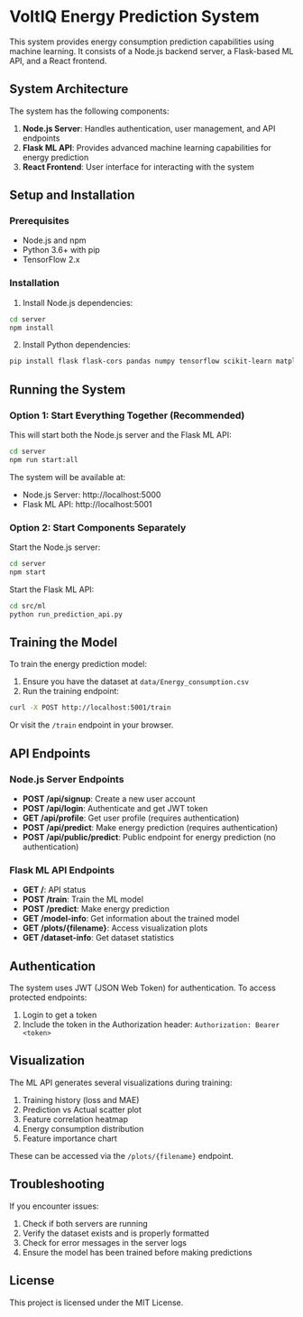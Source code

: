 # VoltIQ Energy Prediction System

This system provides energy consumption prediction capabilities using machine learning. It consists of a Node.js backend server, a Flask-based ML API, and a React frontend.

## System Architecture

The system has the following components:

1. **Node.js Server**: Handles authentication, user management, and API endpoints
2. **Flask ML API**: Provides advanced machine learning capabilities for energy prediction
3. **React Frontend**: User interface for interacting with the system

## Setup and Installation

### Prerequisites
- Node.js and npm
- Python 3.6+ with pip
- TensorFlow 2.x

### Installation

1. Install Node.js dependencies:
```bash
cd server
npm install
```

2. Install Python dependencies:
```bash
pip install flask flask-cors pandas numpy tensorflow scikit-learn matplotlib seaborn
```

## Running the System

### Option 1: Start Everything Together (Recommended)

This will start both the Node.js server and the Flask ML API:

```bash
cd server
npm run start:all
```

The system will be available at:
- Node.js Server: http://localhost:5000
- Flask ML API: http://localhost:5001

### Option 2: Start Components Separately

Start the Node.js server:
```bash
cd server
npm start
```

Start the Flask ML API:
```bash
cd src/ml
python run_prediction_api.py
```

## Training the Model

To train the energy prediction model:

1. Ensure you have the dataset at `data/Energy_consumption.csv`
2. Run the training endpoint:
```bash
curl -X POST http://localhost:5001/train
```

Or visit the `/train` endpoint in your browser.

## API Endpoints

### Node.js Server Endpoints

- **POST /api/signup**: Create a new user account
- **POST /api/login**: Authenticate and get JWT token
- **GET /api/profile**: Get user profile (requires authentication)
- **POST /api/predict**: Make energy prediction (requires authentication)
- **POST /api/public/predict**: Public endpoint for energy prediction (no authentication)

### Flask ML API Endpoints

- **GET /**: API status
- **POST /train**: Train the ML model
- **POST /predict**: Make energy prediction
- **GET /model-info**: Get information about the trained model
- **GET /plots/{filename}**: Access visualization plots
- **GET /dataset-info**: Get dataset statistics

## Authentication

The system uses JWT (JSON Web Token) for authentication. To access protected endpoints:

1. Login to get a token
2. Include the token in the Authorization header: `Authorization: Bearer <token>`

## Visualization

The ML API generates several visualizations during training:

1. Training history (loss and MAE)
2. Prediction vs Actual scatter plot
3. Feature correlation heatmap
4. Energy consumption distribution
5. Feature importance chart

These can be accessed via the `/plots/{filename}` endpoint.

## Troubleshooting

If you encounter issues:

1. Check if both servers are running
2. Verify the dataset exists and is properly formatted
3. Check for error messages in the server logs
4. Ensure the model has been trained before making predictions

## License

This project is licensed under the MIT License.
